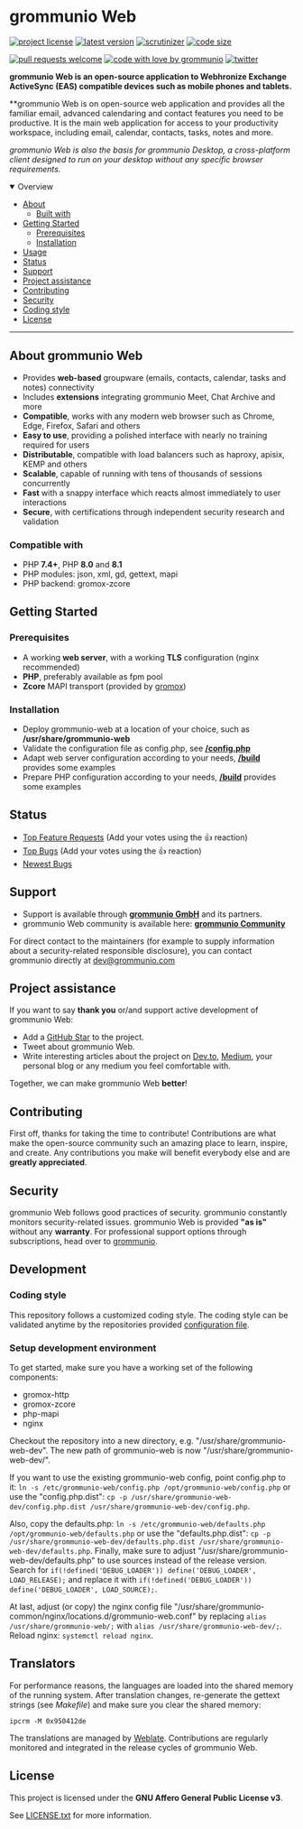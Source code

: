 # grommunio Web

[![project license](https://img.shields.io/github/license/grommunio/grommunio-web.svg)](LICENSE.txt)
[![latest version](https://shields.io/github/v/tag/grommunio/grommunio-web)](https://github.com/grommunio/grommunio-web/tags)
[![scrutinizer](https://img.shields.io/scrutinizer/build/g/grommunio/grommunio-web)](https://scrutinizer-ci.com/g/grommunio/grommunio-web/)
[![code size](https://img.shields.io/github/languages/code-size/grommunio/grommunio-web)](https://github.com/grommunio/grommunio-web)

[![pull requests welcome](https://img.shields.io/badge/PRs-welcome-ff69b4.svg)](https://github.com/grommunio/grommunio-web/issues?q=is%3Aissue+is%3Aopen+label%3A%22help+wanted%22)
[![code with love by grommunio](https://img.shields.io/badge/%3C%2F%3E%20with%20%E2%99%A5%20by-grommunio-ff1414.svg)](https://grommunio.com)
[![twitter](https://img.shields.io/twitter/follow/grommunio?style=social)](https://twitter.com/grommunio)

**grommunio Web is an open-source application to Webhronize Exchange ActiveSync (EAS) compatible devices such as mobile phones and tablets.**

**grommunio Web is on open-source web application and provides all the familiar email, advanced calendaring and contact features you need to be productive. It is the main web application for access to your productivity workspace, including email, calendar, contacts, tasks, notes and more.

_grommunio Web is also the basis for grommunio Desktop, a cross-platform client designed to run on your desktop without any specific browser requirements._

<details open="open">
<summary>Overview</summary>

- [About](#about)
  - [Built with](#built-with)
- [Getting Started](#getting-started)
  - [Prerequisites](#prerequisites)
  - [Installation](#installation)
- [Usage](#usage)
- [Status](#status)
- [Support](#support)
- [Project assistance](#project-assistance)
- [Contributing](#contributing)
- [Security](#security)
- [Coding style](#coding-style)
- [License](#license)

</details>

---

## About grommunio Web

- Provides **web-based** groupware (emails, contacts, calendar, tasks and notes) connectivity
- Includes **extensions** integrating grommunio Meet, Chat Archive and more
- **Compatible**, works with any modern web browser such as Chrome, Edge, Firefox, Safari and others
- **Easy to use**, providing a polished interface with nearly no training required for users 
- **Distributable**, compatible with load balancers such as haproxy, apisix, KEMP and others
- **Scalable**, capable of running with tens of thousands of sessions concurrently
- **Fast** with a snappy interface which reacts almost immediately to user interactions
- **Secure**, with certifications through independent security research and validation

### Compatible with

- PHP **7.4+**, PHP **8.0** and **8.1**
- PHP modules: json, xml, gd, gettext, mapi
- PHP backend: gromox-zcore

## Getting Started

### Prerequisites

- A working **web server**, with a working **TLS** configuration (nginx recommended)
- **PHP**, preferably available as fpm pool
- **Zcore** MAPI transport (provided by [gromox](https://github.com/grommunio/gromox))

### Installation

- Deploy grommunio-web at a location of your choice, such as **/usr/share/grommunio-web**
- Validate the configuration file as config.php, see **[/config.php](/config.php)**
- Adapt web server configuration according to your needs, **[/build](/build)** provides some examples
- Prepare PHP configuration according to your needs, **[/build](/build)** provides some examples

## Status

- [Top Feature Requests](https://github.com/grommunio/grommunio-web/issues?q=label%3Aenhancement+is%3Aopen+sort%3Areactions-%2B1-desc) (Add your votes using the 👍 reaction)
- [Top Bugs](https://github.com/grommunio/grommunio-web/issues?q=is%3Aissue+is%3Aopen+label%3Abug+sort%3Areactions-%2B1-desc) (Add your votes using the 👍 reaction)
- [Newest Bugs](https://github.com/grommunio/grommunio-web/issues?q=is%3Aopen+is%3Aissue+label%3Abug)

## Support

- Support is available through **[grommunio GmbH](https://grommunio.com)** and its partners.
- grommunio Web community is available here: **[grommunio Community](https://community.grommunio.com)**

For direct contact to the maintainers (for example to supply information about a security-related responsible disclosure), you can contact grommunio directly at [dev@grommunio.com](mailto:dev@grommunio.com)

## Project assistance

If you want to say **thank you** or/and support active development of grommunio Web:

- Add a [GitHub Star](https://github.com/grommunio/grommunio-web) to the project.
- Tweet about grommunio Web.
- Write interesting articles about the project on [Dev.to](https://dev.to/), [Medium](https://medium.com/), your personal blog or any medium you feel comfortable with.

Together, we can make grommunio Web **better**!

## Contributing

First off, thanks for taking the time to contribute! Contributions are what make the open-source community such an amazing place to learn, inspire, and create. Any contributions you make will benefit everybody else and are **greatly appreciated**.

## Security

grommunio Web follows good practices of security. grommunio constantly monitors security-related issues.
grommunio Web is provided **"as is"** without any **warranty**. For professional support options through subscriptions, head over to [grommunio](https://grommunio.com).

## Development

### Coding style

This repository follows a customized coding style. The coding style can be validated anytime by the repositories provided [configuration file](.phpcs).

### Setup development environment

To get started, make sure you have a working set of the following components:

- gromox-http
- gromox-zcore
- php-mapi
- nginx

Checkout the repository into a new directory, e.g. "/usr/share/grommunio-web-dev". The new path of grommunio-web is now "/usr/share/grommunio-web-dev/".

If you want to use the existing grommunio-web config, point config.php to it: ```ln -s /etc/grommunio-web/config.php /opt/grommunio-web/config.php``` or use the "config.php.dist": ```cp -p /usr/share/grommunio-web-dev/config.php.dist /usr/share/grommunio-web-dev/config.php```.

Also, copy the defaults.php: ```ln -s /etc/grommunio-web/defaults.php /opt/grommunio-web/defaults.php``` or use the "defaults.php.dist": ```cp -p /usr/share/grommunio-web-dev/defaults.php.dist /usr/share/grommunio-web-dev/defaults.php```. Finally, make sure to adjust "/usr/share/grommunio-web-dev/defaults.php" to use sources instead of the release version. Search for ```if(!defined('DEBUG_LOADER')) define('DEBUG_LOADER', LOAD_RELEASE);``` and replace it with ```if(!defined('DEBUG_LOADER')) define('DEBUG_LOADER', LOAD_SOURCE);```. 

At last, adjust (or copy) the nginx config file "/usr/share/grommunio-common/nginx/locations.d/grommunio-web.conf" by replacing ```alias /usr/share/grommunio-web/;``` with ```alias /usr/share/grommunio-web-dev/;```. Reload nginx: ```systemctl reload nginx```.

## Translators

For performance reasons, the languages are loaded into the shared memory of the running system. After translation changes, re-generate the gettext strings (see _Makefile_) and make sure you clear the shared memory:

```
ipcrm -M 0x950412de
```

The translations are managed by [Weblate](https://hosted.weblate.org/projects/grommunio/grommunio-web/). Contributions are regularly monitored and integrated in the release cycles of grommunio Web.

## License

This project is licensed under the **GNU Affero General Public License v3**.

See [LICENSE.txt](LICENSE.txt) for more information.
